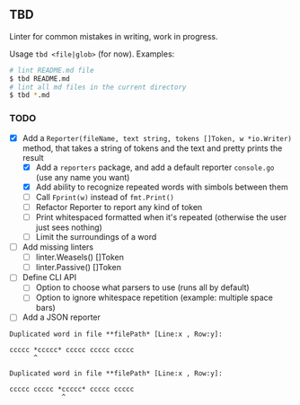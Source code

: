## TBD

Linter for common mistakes in writing, work in progress.

Usage `tbd <file|glob>` (for now). Examples:

```bash
# lint README.md file
$ tbd README.md
# lint all md files in the current directory
$ tbd *.md
```

### TODO

- [x] Add a `Reporter(fileName, text string, tokens []Token, w *io.Writer)` method, that takes a string of tokens and the text and pretty prints the result
  - [x] Add a `reporters` package, and add a default reporter `console.go` (use any name you want)
  - [x] Add ability to recognize repeated words with simbols between them
  - [ ] Call `Fprint(w)` instead of `fmt.Print()`
  - [ ] Refactor Reporter to report any kind of token
  - [ ] Print whitespaced formatted when it's repeated (otherwise the user just sees nothing)
  - [ ] Limit the surroundings of a word
- [ ] Add missing linters
  - [ ] linter.Weasels() []Token
  - [ ] linter.Passive() []Token
- [ ] Define CLI API
  - [ ] Option to choose what parsers to use (runs all by default)
  - [ ] Option to ignore whitespace repetition (example: multiple space bars)
- [ ] Add a JSON reporter

```
Duplicated word in file **filePath* [Line:x , Row:y]:

ccccc *ccccc* ccccc ccccc ccccc
      ^

Duplicated word in file **filePath* [Line:x , Row:y]:

ccccc ccccc *ccccc* ccccc ccccc
             ^
```
